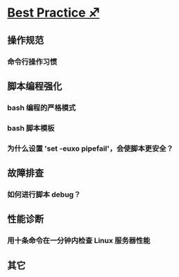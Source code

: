 # [**Best Practice** ♐](best_practice/overview.md)

<!-- ## [内容概览](best_practice/overview.md) -->

## 操作规范

### 命令行操作习惯

## 脚本编程强化

### bash 编程的严格模式
### bash 脚本模板
### 为什么设置 'set -euxo pipefail'，会使脚本更安全？

## 故障排查

### 如何进行脚本 debug？

## 性能诊断

### 用十条命令在一分钟内检查 Linux 服务器性能

## 其它
